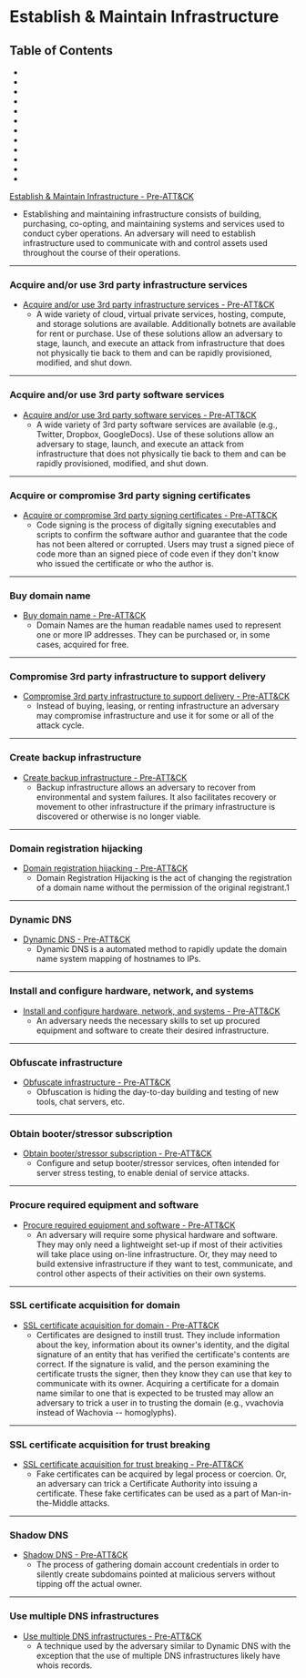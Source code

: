 # Establish & Maintain Infrastructure


## Table of Contents
- []()
- []()
- []()
- []()
- []()
- []()
- []()
- []()
- []()
- []()
- []()
- []()




[Establish & Maintain Infrastructure - Pre-ATT&CK](https://attack.mitre.org/pre-attack/index.php/Establish_%26_Maintain_Infrastructure)
* Establishing and maintaining infrastructure consists of building, purchasing, co-opting, and maintaining systems and services used to conduct cyber operations. An adversary will need to establish infrastructure used to communicate with and control assets used throughout the course of their operations. 



-------------------------------
### Acquire and/or use 3rd party infrastructure services
* [Acquire and/or use 3rd party infrastructure services - Pre-ATT&CK](https://attack.mitre.org/pre-attack/index.php/Technique/PRE-T1106)
	* A wide variety of cloud, virtual private services, hosting, compute, and storage solutions are available. Additionally botnets are available for rent or purchase. Use of these solutions allow an adversary to stage, launch, and execute an attack from infrastructure that does not physically tie back to them and can be rapidly provisioned, modified, and shut down.


-------------------------------
### Acquire and/or use 3rd party software services
* [Acquire and/or use 3rd party software services - Pre-ATT&CK](https://attack.mitre.org/pre-attack/index.php/Technique/PRE-T1107)
	* A wide variety of 3rd party software services are available (e.g., Twitter, Dropbox, GoogleDocs). Use of these solutions allow an adversary to stage, launch, and execute an attack from infrastructure that does not physically tie back to them and can be rapidly provisioned, modified, and shut down.


-------------------------------
### Acquire or compromise 3rd party signing certificates
* [Acquire or compromise 3rd party signing certificates - Pre-ATT&CK](https://attack.mitre.org/pre-attack/index.php/Technique/PRE-T1109)
	* Code signing is the process of digitally signing executables and scripts to confirm the software author and guarantee that the code has not been altered or corrupted. Users may trust a signed piece of code more than an signed piece of code even if they don't know who issued the certificate or who the author is.


-------------------------------
### Buy domain name
* [Buy domain name - Pre-ATT&CK](https://attack.mitre.org/pre-attack/index.php/Technique/PRE-T1105)
	* Domain Names are the human readable names used to represent one or more IP addresses. They can be purchased or, in some cases, acquired for free.


-------------------------------
### Compromise 3rd party infrastructure to support delivery
* [Compromise 3rd party infrastructure to support delivery - Pre-ATT&CK](https://attack.mitre.org/pre-attack/index.php/Technique/PRE-T1111)
	* Instead of buying, leasing, or renting infrastructure an adversary may compromise infrastructure and use it for some or all of the attack cycle.


-------------------------------
### Create backup infrastructure
* [Create backup infrastructure - Pre-ATT&CK](https://attack.mitre.org/pre-attack/index.php/Technique/PRE-T1116)
	* Backup infrastructure allows an adversary to recover from environmental and system failures. It also facilitates recovery or movement to other infrastructure if the primary infrastructure is discovered or otherwise is no longer viable.


-------------------------------
### Domain registration hijacking
* [Domain registration hijacking - Pre-ATT&CK](https://attack.mitre.org/pre-attack/index.php/Technique/PRE-T1103)
	* Domain Registration Hijacking is the act of changing the registration of a domain name without the permission of the original registrant.1 


-------------------------------
### Dynamic DNS
* [Dynamic DNS - Pre-ATT&CK](https://attack.mitre.org/pre-attack/index.php/Technique/PRE-T1110)
	* Dynamic DNS is a automated method to rapidly update the domain name system mapping of hostnames to IPs.


-------------------------------
### Install and configure hardware, network, and systems
* [Install and configure hardware, network, and systems - Pre-ATT&CK](https://attack.mitre.org/pre-attack/index.php/Technique/PRE-T1113)
	* An adversary needs the necessary skills to set up procured equipment and software to create their desired infrastructure.


-------------------------------
### Obfuscate infrastructure
* [Obfuscate infrastructure - Pre-ATT&CK](https://attack.mitre.org/pre-attack/index.php/Technique/PRE-T1108)
	* Obfuscation is hiding the day-to-day building and testing of new tools, chat servers, etc.


-------------------------------
### Obtain booter/stressor subscription
* [Obtain booter/stressor subscription - Pre-ATT&CK](https://attack.mitre.org/pre-attack/index.php/Technique/PRE-T1173)
	* Configure and setup booter/stressor services, often intended for server stress testing, to enable denial of service attacks.


-------------------------------
### Procure required equipment and software
* [Procure required equipment and software - Pre-ATT&CK](https://attack.mitre.org/pre-attack/index.php/Technique/PRE-T1112)
	* An adversary will require some physical hardware and software. They may only need a lightweight set-up if most of their activities will take place using on-line infrastructure. Or, they may need to build extensive infrastructure if they want to test, communicate, and control other aspects of their activities on their own systems.


-------------------------------
### SSL certificate acquisition for domain
* [SSL certificate acquisition for domain - Pre-ATT&CK](https://attack.mitre.org/pre-attack/index.php/Technique/PRE-T1114)
	* Certificates are designed to instill trust. They include information about the key, information about its owner's identity, and the digital signature of an entity that has verified the certificate's contents are correct. If the signature is valid, and the person examining the certificate trusts the signer, then they know they can use that key to communicate with its owner. Acquiring a certificate for a domain name similar to one that is expected to be trusted may allow an adversary to trick a user in to trusting the domain (e.g., vvachovia instead of Wachovia -- homoglyphs).


-------------------------------
### SSL certificate acquisition for trust breaking
* [SSL certificate acquisition for trust breaking - Pre-ATT&CK](https://attack.mitre.org/pre-attack/index.php/Technique/PRE-T1115)
	* Fake certificates can be acquired by legal process or coercion. Or, an adversary can trick a Certificate Authority into issuing a certificate. These fake certificates can be used as a part of Man-in-the-Middle attacks.


-------------------------------
### Shadow DNS
* [Shadow DNS - Pre-ATT&CK](https://attack.mitre.org/pre-attack/index.php/Technique/PRE-T1117)
	* The process of gathering domain account credentials in order to silently create subdomains pointed at malicious servers without tipping off the actual owner.


-------------------------------
### Use multiple DNS infrastructures
* [Use multiple DNS infrastructures - Pre-ATT&CK](https://attack.mitre.org/pre-attack/index.php/Technique/PRE-T1104)
	* A technique used by the adversary similar to Dynamic DNS with the exception that the use of multiple DNS infrastructures likely have whois records.


